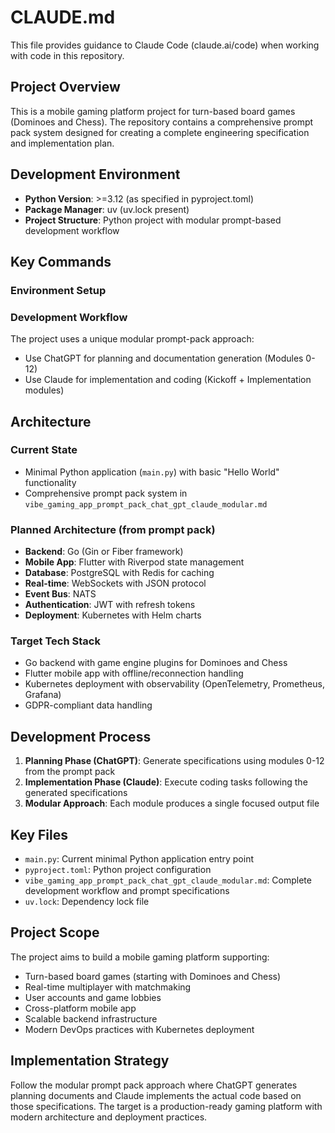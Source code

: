 # CLAUDE.md

This file provides guidance to Claude Code (claude.ai/code) when working with code in this repository.

## Project Overview

This is a mobile gaming platform project for turn-based board games (Dominoes and Chess). The repository contains a comprehensive prompt pack system designed for creating a complete engineering specification and implementation plan.

## Development Environment

- **Python Version**: >=3.12 (as specified in pyproject.toml)
- **Package Manager**: uv (uv.lock present)
- **Project Structure**: Python project with modular prompt-based development workflow

## Key Commands

### Environment Setup


### Development Workflow
The project uses a unique modular prompt-pack approach:
- Use ChatGPT for planning and documentation generation (Modules 0-12)
- Use Claude for implementation and coding (Kickoff + Implementation modules)

## Architecture

### Current State
- Minimal Python application (`main.py`) with basic "Hello World" functionality
- Comprehensive prompt pack system in `vibe_gaming_app_prompt_pack_chat_gpt_claude_modular.md`

### Planned Architecture (from prompt pack)
- **Backend**: Go (Gin or Fiber framework)
- **Mobile App**: Flutter with Riverpod state management
- **Database**: PostgreSQL with Redis for caching
- **Real-time**: WebSockets with JSON protocol
- **Event Bus**: NATS
- **Authentication**: JWT with refresh tokens
- **Deployment**: Kubernetes with Helm charts

### Target Tech Stack
- Go backend with game engine plugins for Dominoes and Chess
- Flutter mobile app with offline/reconnection handling
- Kubernetes deployment with observability (OpenTelemetry, Prometheus, Grafana)
- GDPR-compliant data handling

## Development Process

1. **Planning Phase (ChatGPT)**: Generate specifications using modules 0-12 from the prompt pack
2. **Implementation Phase (Claude)**: Execute coding tasks following the generated specifications
3. **Modular Approach**: Each module produces a single focused output file

## Key Files

- `main.py`: Current minimal Python application entry point
- `pyproject.toml`: Python project configuration
- `vibe_gaming_app_prompt_pack_chat_gpt_claude_modular.md`: Complete development workflow and prompt specifications
- `uv.lock`: Dependency lock file

## Project Scope

The project aims to build a mobile gaming platform supporting:
- Turn-based board games (starting with Dominoes and Chess)
- Real-time multiplayer with matchmaking
- User accounts and game lobbies
- Cross-platform mobile app
- Scalable backend infrastructure
- Modern DevOps practices with Kubernetes deployment

## Implementation Strategy

Follow the modular prompt pack approach where ChatGPT generates planning documents and Claude implements the actual code based on those specifications. The target is a production-ready gaming platform with modern architecture and deployment practices.